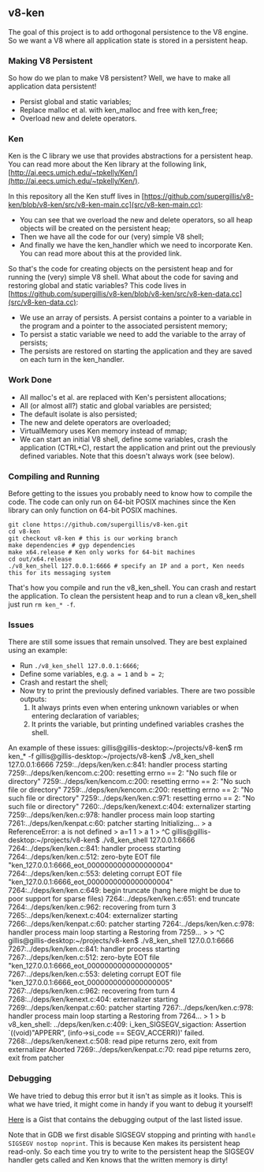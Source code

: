 ## v8-ken
The goal of this project is to add orthogonal persistence to the V8 engine. So we want a V8 where all application state is stored in a persistent heap.

### Making V8 Persistent
So how do we plan to make V8 persistent? Well, we have to make all application data persistent!

* Persist global and static variables;
* Replace malloc et al. with ken_malloc and free with ken_free;
* Overload new and delete operators.

### Ken
Ken is the C library we use that provides abstractions for a persistent heap. You can read more about the Ken library at the following link, [http://ai.eecs.umich.edu/~tpkelly/Ken/](http://ai.eecs.umich.edu/~tpkelly/Ken/).

In this repository all the Ken stuff lives in [https://github.com/supergillis/v8-ken/blob/v8-ken/src/v8-ken-main.cc](src/v8-ken-main.cc):
* You can see that we overload the new and delete operators, so all heap objects will be created on the persistent heap;
* Then we have all the code for our (very) simple V8 shell;
* And finally we have the ken_handler which we need to incorporate Ken. You can read more about this at the provided link.

So that's the code for creating objects on the persistent heap and for running the (very) simple V8 shell. What about the code for saving and restoring global and static variables? This code lives in [https://github.com/supergillis/v8-ken/blob/v8-ken/src/v8-ken-data.cc](src/v8-ken-data.cc):
* We use an array of persists. A persist contains a pointer to a variable in the program and a pointer to the associated persistent memory;
* To persist a static variable we need to add the variable to the array of persists;
* The persists are restored on starting the application and they are saved on each turn in the ken_handler.

### Work Done
* All malloc's et al. are replaced with Ken's persistent allocations;
* All (or almost all?) static and global variables are persisted;
* The default isolate is also persisted;
* The new and delete operators are overloaded;
* VirtualMemory uses Ken memory instead of mmap;
* We can start an initial V8 shell, define some variables, crash the application (CTRL+C), restart the application and print out the previously defined variables. Note that this doesn't always work (see below).

### Compiling and Running
Before getting to the issues you probably need to know how to compile the code. The code can only run on 64-bit POSIX machines since the Ken library can only function on 64-bit POSIX machines.

    git clone https://github.com/supergillis/v8-ken.git
    cd v8-ken
    git checkout v8-ken # this is our working branch
    make dependencies # gyp dependencies
    make x64.release # Ken only works for 64-bit machines
    cd out/x64.release
    ./v8_ken_shell 127.0.0.1:6666 # specify an IP and a port, Ken needs this for its messaging system

That's how you compile and run the v8_ken_shell. You can crash and restart the application. To clean the persistent heap and to run a clean v8_ken_shell just run `rm ken_* -f`.

### Issues
There are still some issues that remain unsolved. They are best explained using an example:
* Run `./v8_ken_shell 127.0.0.1:6666`;
* Define some variables, e.g. `a = 1` and `b = 2`;
* Crash and restart the shell;
* Now try to print the previously defined variables. There are two possible outputs:
    1. It always prints <null> even when entering unknown variables or when entering declaration of variables;
    2. It prints the variable, but printing undefined variables crashes the shell.

An example of these issues:
    gillis@gillis-desktop:~/projects/v8-ken$ rm ken_* -f
    gillis@gillis-desktop:~/projects/v8-ken$ ./v8_ken_shell 127.0.0.1:6666
    7259:../deps/ken/ken.c:841: handler process starting
    7259:../deps/ken/kencom.c:200: resetting errno == 2: "No such file or directory"
    7259:../deps/ken/kencom.c:200: resetting errno == 2: "No such file or directory"
    7259:../deps/ken/kencom.c:200: resetting errno == 2: "No such file or directory"
    7259:../deps/ken/ken.c:971: resetting errno == 2: "No such file or directory"
    7260:../deps/ken/kenext.c:404: externalizer starting
    7259:../deps/ken/ken.c:978: handler process main loop starting
    7261:../deps/ken/kenpat.c:60: patcher starting
    Initializing...
    > a
    ReferenceError: a is not defined
    > a=1
    1
    > a
    1
    > ^C
    gillis@gillis-desktop:~/projects/v8-ken$ ./v8_ken_shell 127.0.0.1:6666
    7264:../deps/ken/ken.c:841: handler process starting
    7264:../deps/ken/ken.c:512: zero-byte EOT file "ken_127.0.0.1:6666_eot_0000000000000000004"
    7264:../deps/ken/ken.c:553: deleting corrupt EOT file "ken_127.0.0.1:6666_eot_0000000000000000004"
    7264:../deps/ken/ken.c:649: begin truncate (hang here might be due to poor support for sparse files)
    7264:../deps/ken/ken.c:651: end truncate
    7264:../deps/ken/ken.c:962: recovering from turn 3
    7265:../deps/ken/kenext.c:404: externalizer starting
    7266:../deps/ken/kenpat.c:60: patcher starting
    7264:../deps/ken/ken.c:978: handler process main loop starting
    a
    Restoring from 7259...
    > <null>
    > ^C
    gillis@gillis-desktop:~/projects/v8-ken$ ./v8_ken_shell 127.0.0.1:6666
    7267:../deps/ken/ken.c:841: handler process starting
    7267:../deps/ken/ken.c:512: zero-byte EOT file "ken_127.0.0.1:6666_eot_0000000000000000005"
    7267:../deps/ken/ken.c:553: deleting corrupt EOT file "ken_127.0.0.1:6666_eot_0000000000000000005"
    7267:../deps/ken/ken.c:962: recovering from turn 4
    7268:../deps/ken/kenext.c:404: externalizer starting
    7269:../deps/ken/kenpat.c:60: patcher starting
    7267:../deps/ken/ken.c:978: handler process main loop starting
    a
    Restoring from 7264...
    > 1
    > b
    v8_ken_shell: ../deps/ken/ken.c:409: i_ken_SIGSEGV_sigaction: Assertion \`((void)"APPERR", (info->si_code == SEGV_ACCERR))' failed.
    7268:../deps/ken/kenext.c:508: read pipe returns zero, exit from externalizer
    Aborted
    7269:../deps/ken/kenpat.c:70: read pipe returns zero, exit from patcher

### Debugging
We have tried to debug this error but it isn't as simple as it looks. This is what we have tried, it might come in handy if you want to debug it yourself!

[Here](https://gist.github.com/4352602) is a Gist that contains the debugging output of the last listed issue.

Note that in GDB we first disable SIGSEGV stopping and printing with `handle SIGSEGV nostop noprint`. This is because Ken makes its persistent heap read-only. So each time you try to write to the persistent heap the SIGSEGV handler gets called and Ken knows that the written memory is dirty!
